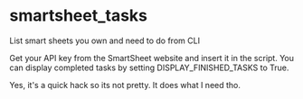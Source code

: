 smartsheet_tasks
================

List smart sheets you own and need to do from CLI

Get your API key from the SmartSheet website and insert it in the script.
You can display completed tasks by setting DISPLAY_FINISHED_TASKS to True.

Yes, it's a quick hack so its not pretty. It does what I need tho.
